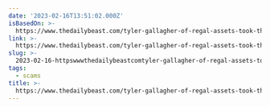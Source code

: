 ```yaml
---
date: '2023-02-16T13:51:02.000Z'
isBasedOn: >-
  https://www.thedailybeast.com/tyler-gallagher-of-regal-assets-took-their-millions-for-gold-and-vanished
link: >-
  https://www.thedailybeast.com/tyler-gallagher-of-regal-assets-took-their-millions-for-gold-and-vanished
slug: >-
  2023-02-16-httpswwwthedailybeastcomtyler-gallagher-of-regal-assets-took-their-millions-for-gold-and-vanished
tags:
  - scams
title: >-
  https://www.thedailybeast.com/tyler-gallagher-of-regal-assets-took-their-millions-for-gold-and-vanished
---
```



